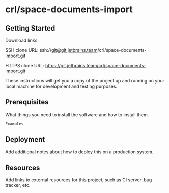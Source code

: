 # crl/space-documents-import



## Getting Started

Download links:

SSH clone URL: ssh://git@git.jetbrains.team/crl/space-documents-import.git

HTTPS clone URL: https://git.jetbrains.team/crl/space-documents-import.git



These instructions will get you a copy of the project up and running on your local machine for development and testing purposes.

## Prerequisites

What things you need to install the software and how to install them.

```
Examples
```

## Deployment

Add additional notes about how to deploy this on a production system.

## Resources

Add links to external resources for this project, such as CI server, bug tracker, etc.
